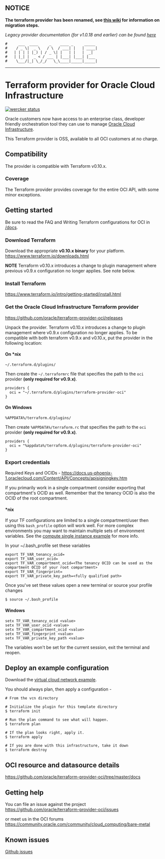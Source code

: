 ## NOTICE
**The terraform provider has been renamed, see [this wiki](https://github.com/oracle/terraform-provider-oci/wiki/Oracle-Terraform-Provider-Name-Change) for information on migration steps.**

*Legacy provider documentation (for v1.0.18 and earlier) can be found [here](https://github.com/oracle/terraform-provider-oci/tree/v1.0.18/docs)* 
 

    #     ___  ____     _    ____ _     _____
    #    / _ \|  _ \   / \  / ___| |   | ____|
    #   | | | | |_) | / _ \| |   | |   |  _|
    #   | |_| |  _ < / ___ | |___| |___| |___
    #    \___/|_| \_/_/   \_\____|_____|_____|
***
# Terraform provider for Oracle Cloud Infrastructure

[![wercker status](https://app.wercker.com/status/666d2ee10f45dde41189bb03248aadf9/s/master "wercker status")](https://app.wercker.com/project/byKey/666d2ee10f45dde41189bb03248aadf9)

Oracle customers now have access to an enterprise class, developer friendly orchestration tool they can use to manage [Oracle Cloud Infrastructure](https://cloud.oracle.com/cloud-infrastructure).

This Terraform provider is OSS, available to all OCI customers at no charge.

## Compatibility
The provider is compatible with Terraform v0.10.x.

### Coverage
The Terraform provider provides coverage for the entire OCI API, with some minor exceptions.

## Getting started
Be sure to read the FAQ and Writing Terraform configurations for OCI in [/docs](https://github.com/oracle/terraform-provider-oci/tree/master/docs).

### Download Terraform
Download the appropriate **v0.10.x binary** for your platform.  
https://www.terraform.io/downloads.html

**NOTE** Terraform v0.10.x introduces a change to plugin management where 
previous v0.9.x configuration no longer applies. See note below.


### Install Terraform
https://www.terraform.io/intro/getting-started/install.html

### Get the Oracle Cloud Infrastructure Terraform provider
https://github.com/oracle/terraform-provider-oci/releases

Unpack the provider. Terraform v0.10.x introduces a change to plugin 
management where v0.9.x configuration no longer applies. To be compatible 
with both terraform v0.9.x and v0.10.x, put the provider in the following 
location:

#### On \*nix
```
~/.terraform.d/plugins/
```

Then create the `~/.terraformrc` file that specifies the path to the 
`oci` provider **(only required for v0.9.x)**.
```
providers {
  oci = "~/.terraform.d/plugins/terraform-provider-oci"
}
```

#### On Windows
```
%APPDATA%/terraform.d/plugins/
```

Then create `%APPDATA%/terraform.rc` that specifies the path to the 
`oci` provider **(only required for v0.9.x)**.
```
providers {
  oci = "%appdata%/terraform.d/plugins/terraform-provider-oci"
}
```

### Export credentials
Required Keys and OCIDs - https://docs.us-phoenix-1.oraclecloud.com/Content/API/Concepts/apisigningkey.htm

If you primarily work in a single compartment consider exporting that compartment's OCID as well. Remember that the tenancy OCID is also the OCID of the root compartment.

#### \*nix
If your TF configurations are limited to a single compartment/user then 
using this `bash_profile` option will work well. For more complex 
environments you may want to maintain multiple sets of environment 
variables. 
See the [compute single instance example](https://github.com/oracle/terraform-provider-oci/tree/master/docs/examples/compute/instance) for more info.

In your ~/.bash_profile set these variables
```
export TF_VAR_tenancy_ocid=
export TF_VAR_user_ocid=
export TF_VAR_compartment_ocid=<The tenancy OCID can be used as the compartment OCID of your root compartment>
export TF_VAR_fingerprint=
export TF_VAR_private_key_path=<fully qualified path>
```

Once you've set these values open a new terminal or source your profile changes
```
$ source ~/.bash_profile
```

#### Windows
```
setx TF_VAR_tenancy_ocid <value>
setx TF_VAR_user_ocid <value>
setx TF_VAR_compartment_ocid <value>
setx TF_VAR_fingerprint <value>
setx TF_VAR_private_key_path <value>
```
The variables won't be set for the current session, exit the terminal and reopen.

## Deploy an example configuration
Download the [virtual cloud network example](https://github.com/oracle/terraform-provider-oci/tree/master/docs/examples/networking/vcn).

You should always plan, then apply a configuration -
```
# From the vcn directory

# Initialize the plugin for this template directory
$ terraform init

# Run the plan command to see what will happen.
$ terraform plan
  
# If the plan looks right, apply it.
$ terraform apply

# If you are done with this infrastructure, take it down
$ terraform destroy
```

## OCI resource and datasource details
https://github.com/oracle/terraform-provider-oci/tree/master/docs

## Getting help
You can file an issue against the project
https://github.com/oracle/terraform-provider-oci/issues

or meet us in the OCI forums
https://community.oracle.com/community/cloud_computing/bare-metal

## Known issues

[Github issues](https://github.com/oracle/terraform-provider-oci/issues)

